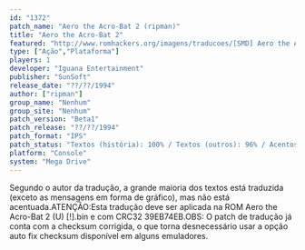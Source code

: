 ```yaml
---
id: "1372"
patch_name: "Aero the Acro-Bat 2 (ripman)"
title: "Aero the Acro-Bat 2"
featured: "http://www.romhackers.org/imagens/traducoes/[SMD] Aero the Acro-Bat 2 - ripman - 1.png"
type: ["Ação","Plataforma"]
players: 1
developer: "Iguana Entertainment"
publisher: "SunSoft"
release_date: "??/??/1994"
author: ["ripman"]
group_name: "Nenhum"
group_site: "Nenhum"
patch_version: "Beta1"
patch_release: "??/??/1994"
patch_format: "IPS"
patch_status: "Textos (história): 100% / Textos (outros): 96% / Acentos: 0% / Gráficos: 0%"
platform: "Console"
system: "Mega Drive"
---
```


Segundo o autor da tradução, a grande maioria dos textos está traduzida (exceto as mensagens em forma de gráfico), mas não está acentuada.ATENÇÃO:Esta tradução deve ser aplicada na ROM Aero the Acro-Bat 2 (U) [!].bin e com CRC32 39EB74EB.OBS: O patch de tradução já conta com a checksum corrigida, o que torna desnecessário usar a opção auto fix checksum disponível em alguns emuladores.